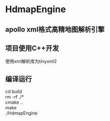 # HdmapEngine
##  apollo xml格式高精地图解析引擎<br>
##  项目使用C++开发<br>
使用xml解析库为tinyxml2<br>
## 编译运行<br>
cd build<br>
rm -rf ./*<br>
cmake ..<br>
make <br>
./HdmapEngine<br>
